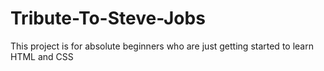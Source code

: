 # Tribute-To-Steve-Jobs
This project is for absolute beginners who are just getting started to learn HTML and CSS 
